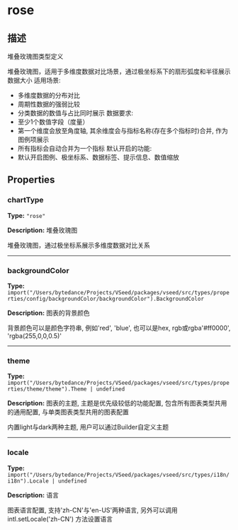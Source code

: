 # rose
## 描述
堆叠玫瑰图类型定义

堆叠玫瑰图，适用于多维度数据对比场景，通过极坐标系下的扇形弧度和半径展示数据大小
适用场景:
- 多维度数据的分布对比
- 周期性数据的强弱比较
- 分类数据的数值与占比同时展示
数据要求:
- 至少1个数值字段（度量）
- 第一个维度会放至角度轴, 其余维度会与指标名称(存在多个指标时)合并, 作为图例项展示
- 所有指标会自动合并为一个指标
默认开启的功能:
- 默认开启图例、极坐标系、数据标签、提示信息、数值缩放


## Properties

### chartType

**Type:** `"rose"`

**Description:**
堆叠玫瑰图

堆叠玫瑰图，通过极坐标系展示多维度数据对比关系

---

### backgroundColor

**Type:** `import("/Users/bytedance/Projects/VSeed/packages/vseed/src/types/properties/config/backgroundColor/backgroundColor").BackgroundColor`

**Description:**
图表的背景颜色

背景颜色可以是颜色字符串, 例如'red', 'blue', 也可以是hex, rgb或rgba'#ff0000', 'rgba(255,0,0,0.5)'

---

### theme

**Type:** `import("/Users/bytedance/Projects/VSeed/packages/vseed/src/types/properties/theme/theme").Theme | undefined`

**Description:**
图表的主题, 主题是优先级较低的功能配置, 包含所有图表类型共用的通用配置, 与单类图表类型共用的图表配置

内置light与dark两种主题, 用户可以通过Builder自定义主题

---

### locale

**Type:** `import("/Users/bytedance/Projects/VSeed/packages/vseed/src/types/i18n/i18n").Locale | undefined`

**Description:**
语言

图表语言配置, 支持'zh-CN'与'en-US'两种语言, 另外可以调用 intl.setLocale('zh-CN') 方法设置语言
